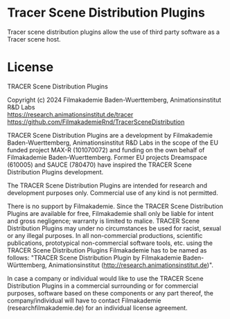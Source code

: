# Tracer Scene Distribution Plugins
Tracer scene distribution plugins allow the use of third party software as a Tracer scene host.

# License
TRACER Scene Distribution Plugins
 
Copyright (c) 2024 Filmakademie Baden-Wuerttemberg, Animationsinstitut R&D Labs<br>
https://research.animationsinstitut.de/tracer<br>
https://github.com/FilmakademieRnd/TracerSceneDistribution
 
TRACER Scene Distribution Plugins are a development by Filmakademie
Baden-Wuerttemberg, Animationsinstitut R&D Labs in the scope of the EU funded
project MAX-R (101070072) and funding on the own behalf of Filmakademie
Baden-Wuerttemberg.  Former EU projects Dreamspace (610005) and SAUCE (780470)
have inspired the TRACER Scene Distribution Plugins development.
 
The TRACER Scene Distribution Plugins are intended for research and
development purposes only. Commercial use of any kind is not permitted.
 
There is no support by Filmakademie. Since the TRACER Scene Distribution Plugins 
are available for free, Filmakademie shall only be liable for intent
and gross negligence; warranty is limited to malice. TRACER Scene Distribution
Plugins may under no circumstances be used for racist, sexual or any
illegal purposes. In all non-commercial productions, scientific publications,
prototypical non-commercial software tools, etc. using the TRACER Scene
Distribution Plugins Filmakademie has to be named as follows: 
"TRACER Scene Distribution Plugin <DCC Name> by Filmakademie
Baden-Württemberg, Animationsinstitut (http://research.animationsinstitut.de)".
 
In case a company or individual would like to use the TRACER Scene Distribution
Plugins in a commercial surrounding or for commercial purposes,
software based on these components or any part thereof, the company/individual
will have to contact Filmakademie (research<at>filmakademie.de) for an
individual license agreement.
